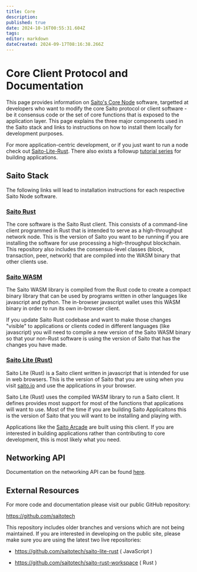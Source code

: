 ```yaml
---
title: Core
description: 
published: true
date: 2024-10-16T00:55:31.604Z
tags: 
editor: markdown
dateCreated: 2024-09-17T08:16:38.266Z
---
```


# Core Client Protocol and Documentation

This page provides information on [Saito's Core Node](https://github.com/saitotech/saito-rust-workspace) software, targetted at developers who want to modify the core Saito protocol or client software - be it consensus code or the set of core functions that is exposed to the application layer. This page explains the three major components used in the Saito stack and links to instructions on how to install them locally for development purposes.

For more application-centric development, or if you just want to run a node check out [Saito-Lite-Rust](https://wiki.saito.io/en/tech/javascript). There also exists a followup [tutorial series](/tech/building_apps) for building applications.

## Saito Stack

The following links will lead to installation instructions for each respective Saito Node software. 

### [Saito Rust](/tech/installation/rust)
The core software is the Saito Rust client. This consists of a command-line client programmed in Rust that is intended to serve as a high-throughput network node. This is the version of Saito you want to be running if you are installing the software for use processing a high-throughput blockchain. This repository also includes the consensus-level classes (block, transaction, peer, network) that are compiled into the WASM binary that other clients use.

### [Saito WASM](/tech/installation/wasm)

The Saito WASM library is compiled from the Rust code to create a compact binary library that can be used by programs written in other languages like javascript and python. The in-browser javascript wallet uses this WASM binary in order to run its own in-browser client.

If you update Saito Rust codebase and want to make those changes "visible" to applications or clients coded in different languages (like javascript) you will need to compile a new version of the Saito WASM binary so that your non-Rust software is using the version of Saito that has the changes you have made. 

### [Saito Lite (Rust)](/tech/installation)

Saito Lite (Rust) is a Saito client written in javascript that is intended for use in web browsers. This is the version of Saito that you are using when you visit [saito.io](https://saito.io) and use the applications in your browser.

Saito Lite (Rust) uses the compiled WASM library to run a Saito client. It defines  provides most support for most of the functions that applications will want to use. Most of the time if you are building Saito Applicaitons this is the version of Saito that you will want to be installing and playing with.

Applications like the [Saito Arcade](https://saito.io/arcade) are built using this client. If you are interested in building applications rather than contributing to core development, this is most likely what you need.

## Networking API

Documentation on the networking API can be found [here](/tech/core).

## External Resources

For more code and documentation please visit our public GitHub repository:

https://github.com/saitotech

This repository includes older branches and versions which are not being maintained. If you are interested in developing on the public site, please make sure you are using the latest two live repositories:

 - https://github.com/saitotech/saito-lite-rust
   ( JavaScript )

 - https://github.com/saitotech/saito-rust-workspace
   ( Rust )